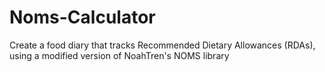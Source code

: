 # Noms-Calculator

Create a food diary that tracks Recommended Dietary Allowances (RDAs), using a modified version of NoahTren's NOMS library 
